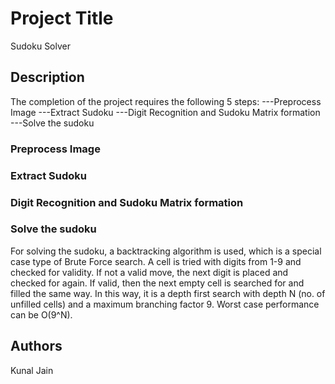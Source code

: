 # Project Title

Sudoku Solver


## Description

The completion of the project requires the following 5 steps:
---Preprocess Image
---Extract Sudoku
---Digit Recognition and Sudoku Matrix formation
---Solve the sudoku

### Preprocess Image

### Extract Sudoku

### Digit Recognition and Sudoku Matrix formation

### Solve the sudoku
For solving the sudoku, a backtracking algorithm is used, which is a special case type of Brute Force search. 
A cell is tried with digits from 1-9 and checked for validity. If not a valid move, the next digit is placed and checked for again. If valid, then the next empty cell is searched for and filled the same way. In this way, it is a depth first search with depth N (no. of unfilled cells) and a maximum branching factor 9. Worst case performance can be O(9^N).

## Authors
Kunal Jain
